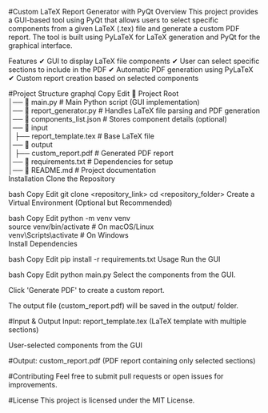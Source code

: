#Custom LaTeX Report Generator with PyQt
Overview
This project provides a GUI-based tool using PyQt that allows users to select specific components from a given LaTeX (.tex) file and generate a custom PDF report. The tool is built using PyLaTeX for LaTeX generation and PyQt for the graphical interface.

Features
✔ GUI to display LaTeX file components
✔ User can select specific sections to include in the PDF
✔ Automatic PDF generation using PyLaTeX
✔ Custom report creation based on selected components

#Project Structure
graphql
Copy
Edit
📂 Project Root  
│── 📜 main.py                  # Main Python script (GUI implementation)  
│── 📜 report_generator.py       # Handles LaTeX file parsing and PDF generation  
│── 📜 components_list.json      # Stores component details (optional)  
│── 📂 input  
│   ├── report_template.tex      # Base LaTeX file  
│── 📂 output  
│   ├── custom_report.pdf        # Generated PDF report  
│── 📜 requirements.txt          # Dependencies for setup  
│── 📜 README.md                 # Project documentation  
Installation
Clone the Repository

bash
Copy
Edit
git clone <repository_link>
cd <repository_folder>
Create a Virtual Environment (Optional but Recommended)

bash
Copy
Edit
python -m venv venv  
source venv/bin/activate  # On macOS/Linux  
venv\Scripts\activate     # On Windows  
Install Dependencies

bash
Copy
Edit
pip install -r requirements.txt
Usage
Run the GUI

bash
Copy
Edit
python main.py
Select the components from the GUI.

Click 'Generate PDF' to create a custom report.

The output file (custom_report.pdf) will be saved in the output/ folder.

#Input & Output
Input:
report_template.tex (LaTeX template with multiple sections)

User-selected components from the GUI

#Output:
custom_report.pdf (PDF report containing only selected sections)

#Contributing
Feel free to submit pull requests or open issues for improvements.

#License
This project is licensed under the MIT License.
